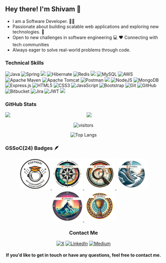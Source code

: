 ## Hey there! I'm Shivam 👋

- I am a Software Developer. 👨‍💻
- Passionate about building scalable web applications and exploring new technologies. 🚀
- Open to new challenges in software engineering 💻 ❤ Connecting with tech communities
- Always eager to solve real-world problems through code.

### Technical Skills

![Java](https://img.shields.io/badge/java-%23ED8B00.svg?style=flat&logo=openjdk&logoColor=white) ![Spring](https://img.shields.io/badge/Spring-%236DB33F.svg?style=flat&logo=spring&logoColor=white) <img src="https://img.shields.io/badge/-Spring%20Boot-green?style=flat&logo=spring&logoColor=white"> ![Hibernate](https://img.shields.io/badge/Hibernate-59666C?style=flat&logo=Hibernate&logoColor=white) ![Redis](https://img.shields.io/badge/redis-%23DD0031.svg?style=flat&logo=redis&logoColor=white) <img src="https://img.shields.io/badge/-SQL-blue?style=flat&logo=sql&logoColor=white"> ![MySQL](https://img.shields.io/badge/mysql-4479A1.svg?style=flat&logo=mysql&logoColor=white) ![AWS](https://img.shields.io/badge/AWS-%23FF9900.svg?style=flat&logo=amazon-aws&logoColor=white) ![Apache Maven](https://img.shields.io/badge/Apache%20Maven-C71A36?style=flat&logo=Apache%20Maven&logoColor=white) ![Apache Tomcat](https://img.shields.io/badge/apache%20tomcat-%23F8DC75.svg?style=flat&logo=apache-tomcat&logoColor=black) ![Postman](https://img.shields.io/badge/Postman-FF6C37?style=flat&logo=postman&logoColor=white) <img src="https://img.shields.io/badge/-React-%2361DAFB?style=flat&logo=react&logoColor=white">  ![NodeJS](https://img.shields.io/badge/node.js-6DA55F?style=flat&logo=node.js&logoColor=white) ![MongoDB](https://img.shields.io/badge/MongoDB-%234ea94b.svg?style=flat&logo=mongodb&logoColor=white) ![Express.js](https://img.shields.io/badge/express.js-%23404d59.svg?style=flat&logo=express&logoColor=%2361DAFB) ![HTML5](https://img.shields.io/badge/html5-%23E34F26.svg?style=flat&logo=html5&logoColor=white) ![CSS3](https://img.shields.io/badge/css3-%231572B6.svg?style=flat&logo=css3&logoColor=white) ![JavaScript](https://img.shields.io/badge/javascript-%23323330.svg?style=flat&logo=javascript&logoColor=%23F7DF1E) ![Bootstrap](https://img.shields.io/badge/bootstrap-%238511FA.svg?style=flat&logo=bootstrap&logoColor=white)  ![Git](https://img.shields.io/badge/git-%23F05033.svg?style=flat&logo=git&logoColor=white) ![GitHub](https://img.shields.io/badge/github-%23121011.svg?style=flat&logo=github&logoColor=white) ![Bitbucket](https://img.shields.io/badge/bitbucket-%230047B3.svg?style=flat&logo=bitbucket&logoColor=white) ![Jira](https://img.shields.io/badge/jira-%230A0FFF.svg?style=flat&logo=jira&logoColor=white) ![JWT](https://img.shields.io/badge/JWT-black?style=flat&logo=JSON%20web%20tokens) <img src="https://img.shields.io/badge/-Problem%20Solving-ffa804?style=flat">

### GitHub Stats

<img  src="https://github-readme-stats.vercel.app/api?username=shivamgaur99&show_icons=true&theme=tokyonight" width="48%" align="right" >
<img  src="https://github-readme-streak-stats.herokuapp.com/?user=shivamgaur99&theme=tokyonight" width="48%" >
<br>
<div align="center">

![visitors](https://visitor-badge.laobi.icu/badge?page_id=shivamgaur99.shivamgaur99)
</div>

<div align="center">

<!---
<img src="https://quotes-github-readme.vercel.app/api?type=vetical&theme=dark" alt="Random Dev Quote" align="left"/>
--->

![Top Langs](https://github-readme-stats.vercel.app/api/top-langs/?username=shivamgaur99&show_icons=true&theme=tokyonight&layout=compact)
</div>



### GSSoC(24) Badges 🪶
<div style='display:flex; align-items:center; gap: 10px;' align='center'><a href="https://gssoc.girlscript.tech/leaderboard">
<img src="https://github.com/shivamgaur99/shivamgaur99/blob/main/badges/Postman%20API%20Fundamentals%20Student%20Expert%20Badge.png" width="100px" height="100px" />
  <img src="https://github.com/shivamgaur99/shivamgaur99/blob/main/badges/Explorer%20Badge.png" width="100px" height="100px" />
  <img src="https://github.com/shivamgaur99/shivamgaur99/blob/main/badges/Adventurer%20Badge.png" width="100px" height="100px" />
  <img src="https://github.com/shivamgaur99/shivamgaur99/blob/main/badges/Trailblazer%20Badge.png" width="100px" height="100px" />
  <img src="https://github.com/shivamgaur99/shivamgaur99/blob/main/badges/Summit%20Seeker%20Badge.png" width="100px" height="100px" />
  <img src="https://github.com/shivamgaur99/shivamgaur99/blob/main/badges/Champion%20Badge.png" width="100px" height="100px" /></a>
</div>

<div align="center">

### Contact Me

[![X](https://img.shields.io/badge/X-black.svg?logo=X&logoColor=white)](https://x.com/shivam1gaur) 
[![LinkedIn](https://img.shields.io/badge/LinkedIn-%230077B5.svg?logo=linkedin&logoColor=white)](https://linkedin.com/in/shivam1gaur) 
[![Medium](https://img.shields.io/badge/Medium-12100E?logo=medium&logoColor=white)](https://medium.com/@@shivam_gaur) 

</div>

<div align="center">
 
#### If you'd like to get in touch or have any questions, feel free to contact me.

</div>

<!---

<div align="center">
 
#### Show some ❤️ by starring some of the repositories!

</div>


- 👋 Hi, I’m @shivamgaur99
- 👀 I’m interested in ...
- 🌱 I’m currently learning ...
- 💞️ I’m looking to collaborate on ...
- 📫 How to reach me ...
- 😄 Pronouns: ...
- ⚡ Fun fact: ...

shivamgaur99/shivamgaur99 is a ✨ special ✨ repository because its `README.md` (this file) appears on your GitHub profile.
You can click the Preview link to take a look at your changes.
--->
